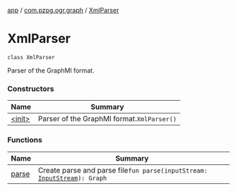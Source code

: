 [app](../../index.md) / [com.pzpg.ogr.graph](../index.md) / [XmlParser](./index.md)

# XmlParser

`class XmlParser`

Parser of the GraphMl format.

### Constructors

| Name | Summary |
|---|---|
| [&lt;init&gt;](-init-.md) | Parser of the GraphMl format.`XmlParser()` |

### Functions

| Name | Summary |
|---|---|
| [parse](parse.md) | Create parse and parse file`fun parse(inputStream: `[`InputStream`](https://docs.oracle.com/javase/6/docs/api/java/io/InputStream.html)`): Graph` |
